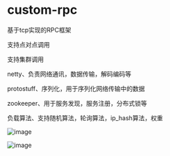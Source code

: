 # custom-rpc

基于tcp实现的RPC框架

支持点对点调用

支持集群调用

netty、负责网络通讯，数据传输，解码编码等

protostuff、序列化，用于序列化网络传输中的数据

zookeeper、用于服务发现，服务注册，分布式锁等

负载算法、支持随机算法，轮询算法，ip_hash算法，权重

![image](https://github.com/shijianqiao321113/custom-rpc/blob/master/TIM%E6%88%AA%E5%9B%BE20180523170643.png)

![image](https://github.com/shijianqiao321113/custom-rpc/blob/master/zookeeperFlowNode.png)